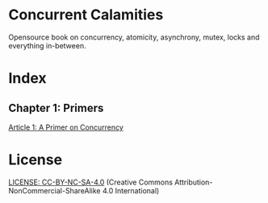# Concurrent Calamities
Opensource book on concurrency, atomicity, asynchrony, mutex, locks and everything in-between.


# Index
## Chapter 1: Primers
[Article 1: A Primer on Concurrency](./chap1/article1-primer-concurrency.md)

# License
[LICENSE: CC-BY-NC-SA-4.0](LICENSE) (Creative Commons Attribution-NonCommercial-ShareAlike 4.0 International)

